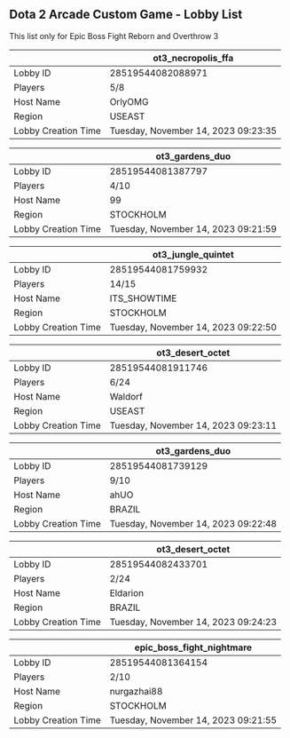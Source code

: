 ## Dota 2 Arcade Custom Game - Lobby List

This list only for Epic Boss Fight Reborn and Overthrow 3

|  | ot3_necropolis_ffa |
| ------ | ------ |
| Lobby ID | 28519544082088971 |
| Players | 5/8 |
| Host Name | OrlyOMG |
| Region | USEAST |
| Lobby Creation Time | Tuesday, November 14, 2023 09:23:35 |


|  | ot3_gardens_duo |
| ------ | ------ |
| Lobby ID | 28519544081387797 |
| Players | 4/10 |
| Host Name | 99 |
| Region | STOCKHOLM |
| Lobby Creation Time | Tuesday, November 14, 2023 09:21:59 |


|  | ot3_jungle_quintet |
| ------ | ------ |
| Lobby ID | 28519544081759932 |
| Players | 14/15 |
| Host Name | ITS_SHOWTIME |
| Region | STOCKHOLM |
| Lobby Creation Time | Tuesday, November 14, 2023 09:22:50 |


|  | ot3_desert_octet |
| ------ | ------ |
| Lobby ID | 28519544081911746 |
| Players | 6/24 |
| Host Name | Waldorf |
| Region | USEAST |
| Lobby Creation Time | Tuesday, November 14, 2023 09:23:11 |


|  | ot3_gardens_duo |
| ------ | ------ |
| Lobby ID | 28519544081739129 |
| Players | 9/10 |
| Host Name | ahUO |
| Region | BRAZIL |
| Lobby Creation Time | Tuesday, November 14, 2023 09:22:48 |


|  | ot3_desert_octet |
| ------ | ------ |
| Lobby ID | 28519544082433701 |
| Players | 2/24 |
| Host Name | Eldarion |
| Region | BRAZIL |
| Lobby Creation Time | Tuesday, November 14, 2023 09:24:23 |


|  | epic_boss_fight_nightmare |
| ------ | ------ |
| Lobby ID | 28519544081364154 |
| Players | 2/10 |
| Host Name | nurgazhai88 |
| Region | STOCKHOLM |
| Lobby Creation Time | Tuesday, November 14, 2023 09:21:55 |


